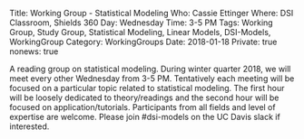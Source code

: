 Title: Working Group - Statistical Modeling
Who: Cassie Ettinger
Where: DSI Classroom, Shields 360
Day: Wednesday
Time: 3-5 PM
Tags: Working Group, Study Group, Statistical Modeling, Linear Models, DSI-Models, WorkingGroup
Category: WorkingGroups
Date: 2018-01-18
Private: true
nonews: true

A reading group on statistical modeling. During winter quarter 2018, we will meet every other Wednesday from 3-5 PM. Tentatively each meeting will be focused on a particular topic related to statistical modeling. The first hour will be loosely dedicated to theory/readings and the second hour will be focused on application/tutorials. Participants from all fields and level of expertise are welcome. Please join #dsi-models on the UC Davis slack if interested.